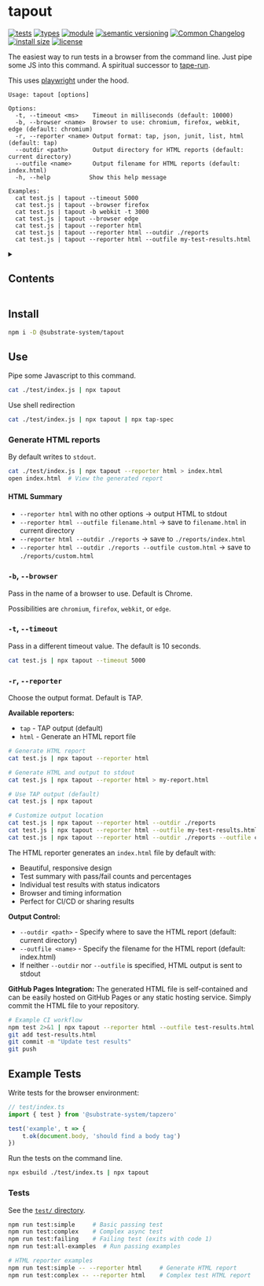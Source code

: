 # tapout
[![tests](https://img.shields.io/github/actions/workflow/status/substrate-system/tapout/nodejs.yml?style=flat-square)](https://github.com/substrate-system/tapout/actions/workflows/nodejs.yml)
[![types](https://img.shields.io/npm/types/@substrate-system/tapout?style=flat-square)](README.md)
[![module](https://img.shields.io/badge/module-ESM%2FCJS-blue?style=flat-square)](README.md)
[![semantic versioning](https://img.shields.io/badge/semver-2.0.0-blue?logo=semver&style=flat-square)](https://semver.org/)
[![Common Changelog](https://nichoth.github.io/badge/common-changelog.svg)](./CHANGELOG.md)
[![install size](https://flat.badgen.net/packagephobia/install/@substrate-system/tapout)](https://packagephobia.com/result?p=@substrate-system/tapout)
[![license](https://img.shields.io/badge/license-Big_Time-blue?style=flat-square)](LICENSE)


The easiest way to run tests in a browser from the command line.
Just pipe some JS into this command. A spiritual successor
to [tape-run](https://github.com/tape-testing/tape-run).

This uses [playwright](https://playwright.dev/) under the hood.

```
Usage: tapout [options]
            
Options:
  -t, --timeout <ms>    Timeout in milliseconds (default: 10000)
  -b, --browser <name>  Browser to use: chromium, firefox, webkit, edge (default: chromium)
  -r, --reporter <name> Output format: tap, json, junit, list, html (default: tap)
  --outdir <path>       Output directory for HTML reports (default: current directory)
  --outfile <name>      Output filename for HTML reports (default: index.html)
  -h, --help           Show this help message

Examples:
  cat test.js | tapout --timeout 5000
  cat test.js | tapout --browser firefox
  cat test.js | tapout -b webkit -t 3000
  cat test.js | tapout --browser edge
  cat test.js | tapout --reporter html
  cat test.js | tapout --reporter html --outdir ./reports
  cat test.js | tapout --reporter html --outfile my-test-results.html
```

<details><summary><h2>Contents</h2></summary>

<!-- toc -->

- [Install](#install)
- [Use](#use)
  * [`-b`, `--browser`](#-b---browser)
  * [`-t`, `--timeout`](#-t---timeout)
  * [`-r`, `--reporter`](#-r---reporter)
- [Example Tests](#example-tests)
  * [Tests](#tests)

<!-- tocstop -->

</details>

## Install

```sh
npm i -D @substrate-system/tapout
```

## Use

Pipe some Javascript to this command.

```sh
cat ./test/index.js | npx tapout
```

Use shell redirection

```sh
cat ./test/index.js | npx tapout | npx tap-spec
```

### Generate HTML reports

By default writes to `stdout`.

```sh
cat ./test/index.js | npx tapout --reporter html > index.html
open index.html  # View the generated report
```

#### HTML Summary

* `--reporter html` with no other options -> output HTML to stdout
* `--reporter html --outfile filename.html` -> save to `filename.html` in
  current directory
* `--reporter html --outdir ./reports` -> save to `./reports/index.html`
* `--reporter html --outdir ./reports --outfile custom.html` -> save to
  `./reports/custom.html`


### `-b`, `--browser`

Pass in the name of a browser to use. Default is Chrome.

Possibilities are `chromium`, `firefox`, `webkit`, or `edge`.

### `-t`, `--timeout`

Pass in a different timeout value. The default is 10 seconds.

```sh
cat test.js | npx tapout --timeout 5000
```

### `-r`, `--reporter`

Choose the output format. Default is TAP.

**Available reporters:**
- `tap` - TAP output (default)
- `html` - Generate an HTML report file

```sh
# Generate HTML report
cat test.js | npx tapout --reporter html

# Generate HTML and output to stdout
cat test.js | npx tapout --reporter html > my-report.html

# Use TAP output (default)
cat test.js | npx tapout

# Customize output location
cat test.js | npx tapout --reporter html --outdir ./reports
cat test.js | npx tapout --reporter html --outfile my-test-results.html
cat test.js | npx tapout --reporter html --outdir ./reports --outfile custom-report.html
```

The HTML reporter generates an `index.html` file by default with:
- Beautiful, responsive design
- Test summary with pass/fail counts and percentages
- Individual test results with status indicators
- Browser and timing information
- Perfect for CI/CD or sharing results

**Output Control:**
- `--outdir <path>` - Specify where to save the HTML report
  (default: current directory)
- `--outfile <name>` - Specify the filename for the HTML report
  (default: index.html)
- If neither `--outdir` nor `--outfile` is specified, HTML output is sent
  to stdout

**GitHub Pages Integration:**
The generated HTML file is self-contained and can be easily hosted on GitHub
Pages or any static hosting service. Simply commit the HTML file to
your repository.

```sh
# Example CI workflow
npm test 2>&1 | npx tapout --reporter html --outfile test-results.html
git add test-results.html
git commit -m "Update test results"
git push
```


## Example Tests

Write tests for the browser environment:

```js
// test/index.ts
import { test } from '@substrate-system/tapzero'

test('example', t => {
    t.ok(document.body, 'should find a body tag')
})
```

Run the tests on the command line.

```sh
npx esbuild ./test/index.ts | npx tapout
```


### Tests

See the [`test/` directory](./test/).

```bash
npm run test:simple     # Basic passing test
npm run test:complex    # Complex async test  
npm run test:failing    # Failing test (exits with code 1)
npm run test:all-examples  # Run passing examples

# HTML reporter examples
npm run test:simple -- --reporter html     # Generate HTML report
npm run test:complex -- --reporter html    # Complex test HTML report
```
